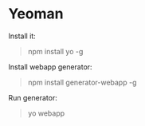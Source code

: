 # Yeoman

Install it:
> npm install yo -g

Install webapp generator:
> npm install generator-webapp -g

Run generator:
> yo webapp


